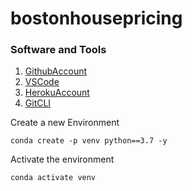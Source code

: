 # bostonhousepricing

### Software and Tools
1.  [GithubAccount](https://github.com/)
2.  [VSCode](https://code.visualstudio.com/)
3.  [HerokuAccount](https://www.heroku.com/)
4.  [GitCLI](https://git-scm.com/book/en/v2/Getting-Started-The-Command-Line)

Create a new Environment
```
conda create -p venv python==3.7 -y
```
Activate the environment

```
conda activate venv

```